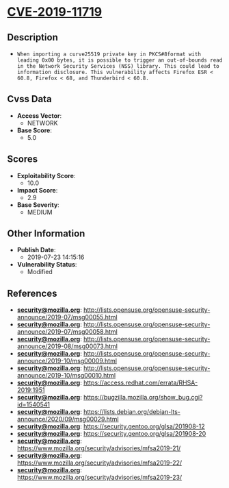 
# [CVE-2019-11719](https://cve.mitre.org/cgi-bin/cvename.cgi?name=CVE-2019-11719)

## Description

- `When importing a curve25519 private key in PKCS#8format with leading 0x00 bytes, it is possible to trigger an out-of-bounds read in the Network Security Services (NSS) library. This could lead to information disclosure. This vulnerability affects Firefox ESR < 60.8, Firefox < 68, and Thunderbird < 60.8.`

## Cvss Data

- **Access Vector**:
  - NETWORK
- **Base Score**:
  - 5.0

## Scores

- **Exploitability Score**:
  - 10.0
- **Impact Score**:
  - 2.9
- **Base Severity**:
  - MEDIUM

## Other Information

- **Publish Date**:
  - 2019-07-23 14:15:16
- **Vulnerability Status**:
  - Modified

## References

- **security@mozilla.org**: http://lists.opensuse.org/opensuse-security-announce/2019-07/msg00055.html
- **security@mozilla.org**: http://lists.opensuse.org/opensuse-security-announce/2019-07/msg00058.html
- **security@mozilla.org**: http://lists.opensuse.org/opensuse-security-announce/2019-08/msg00073.html
- **security@mozilla.org**: http://lists.opensuse.org/opensuse-security-announce/2019-10/msg00009.html
- **security@mozilla.org**: http://lists.opensuse.org/opensuse-security-announce/2019-10/msg00010.html
- **security@mozilla.org**: https://access.redhat.com/errata/RHSA-2019:1951
- **security@mozilla.org**: https://bugzilla.mozilla.org/show_bug.cgi?id=1540541
- **security@mozilla.org**: https://lists.debian.org/debian-lts-announce/2020/09/msg00029.html
- **security@mozilla.org**: https://security.gentoo.org/glsa/201908-12
- **security@mozilla.org**: https://security.gentoo.org/glsa/201908-20
- **security@mozilla.org**: https://www.mozilla.org/security/advisories/mfsa2019-21/
- **security@mozilla.org**: https://www.mozilla.org/security/advisories/mfsa2019-22/
- **security@mozilla.org**: https://www.mozilla.org/security/advisories/mfsa2019-23/
